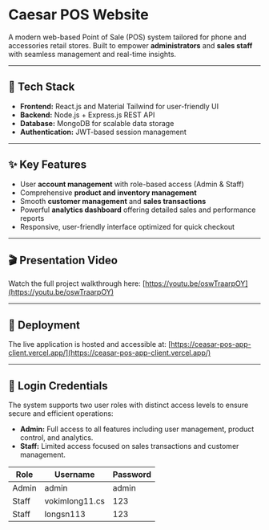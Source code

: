 # Caesar POS Website

A modern web-based Point of Sale (POS) system tailored for phone and accessories retail stores. Built to empower **administrators** and **sales staff** with seamless management and real-time insights.

---

## 🚀 Tech Stack

- **Frontend:** React.js and Material Tailwind for user-friendly UI
- **Backend:** Node.js + Express.js REST API  
- **Database:** MongoDB for scalable data storage  
- **Authentication:** JWT-based session management  

---

## ✨ Key Features

- User **account management** with role-based access (Admin & Staff)  
- Comprehensive **product and inventory management**  
- Smooth **customer management** and **sales transactions**  
- Powerful **analytics dashboard** offering detailed sales and performance reports  
- Responsive, user-friendly interface optimized for quick checkout  

---

## 🎬 Presentation Video

Watch the full project walkthrough here:  [https://youtu.be/oswTraarpOY](https://youtu.be/oswTraarpOY)

---

## 🚀 Deployment

The live application is hosted and accessible at:  [https://ceasar-pos-app-client.vercel.app/](https://ceasar-pos-app-client.vercel.app/)

---

## 👤 Login Credentials

The system supports two user roles with distinct access levels to ensure secure and efficient operations:

- **Admin:** Full access to all features including user management, product control, and analytics.
- **Staff:** Limited access focused on sales transactions and customer management.

| Role   | Username       | Password |
| ------ | -------------- | -------- |
| Admin  | admin          | admin    |
| Staff  | vokimlong11.cs | 123      |
| Staff  | longsn113      | 123      |
